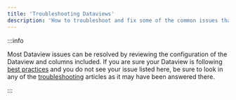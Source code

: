 ```yaml
---
title: 'Troubleshooting Dataviews'
description: 'How to troubleshoot and fix some of the common issues that may occur when creating Dataviews'
---
```


:::info

Most Dataview issues can be resolved by reviewing the configuration of the Dataview and columns included. If you are
sure your Dataview is following [best practices](/docs/birt-studio/best-practices) and you do not see your issue listed
here, be sure to look in any of the [troubleshooting](/docs/birt-studio/troubleshooting) articles as it may have been
answered there.

:::
